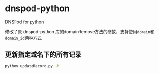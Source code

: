 # dnspod-python
DNSPod for python

修改了原 dnspod-python 库的domainRemove方法的参数，支持使用`domain`和`domain_id`两种方式

## 更新指定域名下的所有记录
```bash
python updateRecord.py -h
```
